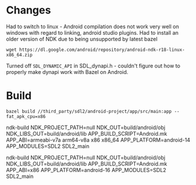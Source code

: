 # Changes

Had to switch to linux - Android compilation does not work very well on windows with regard to linking, android studio plugins.
Had to install an older version of NDK due to being unsupported by latest bazel

    wget https://dl.google.com/android/repository/android-ndk-r18-linux-x86_64.zip

Turned off `SDL_DYNAMIC_API` in SDL_dynapi.h - couldn't figure out how to properly make dynapi work with Bazel on Android.

# Build

    bazel build //third_party/sdl2/android-project/app/src/main:app --fat_apk_cpu=x86

ndk-build NDK_PROJECT_PATH=null NDK_OUT=build/android/obj NDK_LIBS_OUT=build/android/lib APP_BUILD_SCRIPT=Android.mk APP_ABI=armeabi-v7a arm64-v8a x86 x86_64 APP_PLATFORM=android-14 APP_MODULES=SDL2 SDL2_main

ndk-build NDK_PROJECT_PATH=null NDK_OUT=build/android/obj NDK_LIBS_OUT=build/android/lib APP_BUILD_SCRIPT=Android.mk APP_ABI=x86 APP_PLATFORM=android-16 APP_MODULES=SDL2 SDL2_main